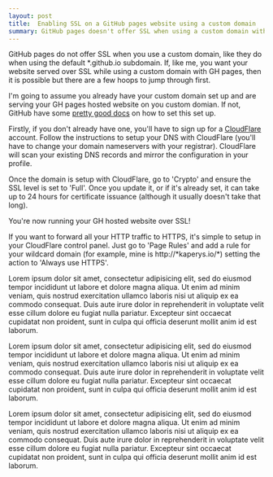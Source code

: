 ```yaml
---
layout: post
title:  Enabling SSL on a GitHub pages website using a custom domain
summary: GitHub pages doesn't offer SSL when using a custom domain with your website. Here's how I got that green padlock using CloudFlare.
---
```


GitHub pages do not offer SSL when you use a custom domain, like they do when using the default &#42;.github.io subdomain. If, like me, you want your website served over SSL while using a custom domain with GH pages, then it is possible but there are a few hoops to jump through first.

I'm going to assume you already have your custom domain set up and are serving your GH pages hosted website on you custom domian. If not, GitHub have some [pretty good docs](https://help.github.com/articles/using-a-custom-domain-with-github-pages/) on how to set this set up.

Firstly, if you don't already have one, you'll have to sign up for a [CloudFlare](https://www.cloudflare.com/a/sign-up) account. Follow the instructions to setup your DNS with CloudFlare (you'll have to change your domain nameservers with your registrar). CloudFlare will scan your existing DNS records and mirror the configuration in your profile.

Once the domain is setup with CloudFlare, go to 'Crypto' and ensure the SSL level is set to 'Full'. Once you update it, or if it's already set, it can take up to 24 hours for certificate issuance (although it usually doesn't take that long).

You're now running your GH hosted website over SSL!

If you want to forward all your HTTP traffic to HTTPS, it's simple to setup in your CloudFlare control panel. Just go to 'Page Rules' and add a rule for your wildcard domain (for example, mine is http://&#42;kaperys.io/&#42;) setting the action to 'Always use HTTPS'.

Lorem ipsum dolor sit amet, consectetur adipisicing elit, sed do eiusmod tempor incididunt ut labore et dolore magna aliqua. Ut enim ad minim veniam, quis nostrud exercitation ullamco laboris nisi ut aliquip ex ea commodo consequat. Duis aute irure dolor in reprehenderit in voluptate velit esse cillum dolore eu fugiat nulla pariatur. Excepteur sint occaecat cupidatat non proident, sunt in culpa qui officia deserunt mollit anim id est laborum.

Lorem ipsum dolor sit amet, consectetur adipisicing elit, sed do eiusmod tempor incididunt ut labore et dolore magna aliqua. Ut enim ad minim veniam, quis nostrud exercitation ullamco laboris nisi ut aliquip ex ea commodo consequat. Duis aute irure dolor in reprehenderit in voluptate velit esse cillum dolore eu fugiat nulla pariatur. Excepteur sint occaecat cupidatat non proident, sunt in culpa qui officia deserunt mollit anim id est laborum.

Lorem ipsum dolor sit amet, consectetur adipisicing elit, sed do eiusmod tempor incididunt ut labore et dolore magna aliqua. Ut enim ad minim veniam, quis nostrud exercitation ullamco laboris nisi ut aliquip ex ea commodo consequat. Duis aute irure dolor in reprehenderit in voluptate velit esse cillum dolore eu fugiat nulla pariatur. Excepteur sint occaecat cupidatat non proident, sunt in culpa qui officia deserunt mollit anim id est laborum.

